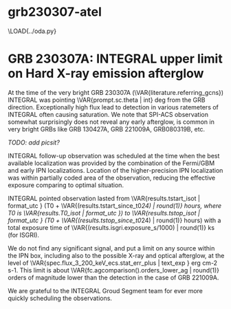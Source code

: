 # grb230307-atel

\LOAD{../oda.py}

# GRB 230307A: INTEGRAL upper limit on Hard X-ray emission afterglow

At the time of the very bright GRB 230307A (\VAR{literature.referring_gcns}) INTEGRAL was pointing \VAR{prompt.sc.theta | int} deg from the GRB direction. Exceptionally high flux lead to detection in various ratemeters of INTEGRAL often causing saturation. We note that SPI-ACS observation somewhat surprisingly does not reveal any early afterglow, is common in very bright GRBs like GRB 130427A, GRB 221009A, GRB080319B, etc.

*TODO: add picsit?*

<!-- . As is sometimes the case for exceptional GRBs, BGO-attenuated non-vetoed SPI GeD rate reveals clear signal, giving an idea of the true intensity of the burst, suggesting that SPI-ACS signal was not strongly attenuated, and provide an estimate of the fluence at the level of XX in 75-2000 keV -->

INTEGRAL follow-up observation was scheduled at the time when the best available localization was provided by the combination of the Fermi/GBM and early IPN localizations. Location of the higher-precision IPN localization was within partially coded area of the observation, reducing the effective exposure comparing to optimal situation.

INTEGRAL pointed observation lasted from \VAR{results.tstart_isot | format_utc } (T0 + \VAR{(results.tstart_since_t0*24) | round(1)} hours, where T0 is \VAR{results.T0_isot  | format_utc }) to \VAR{results.tstop_isot  | format_utc } (T0 + \VAR{(results.tstop_since_t0*24) | round(1)} hours) with a total exposure time of \VAR{(results.isgri.exposure_s/1000) | round(1)} ks (for ISGRI).

We do not find any significant signal, and put a limit on any source within the IPN box, including also to the possible X-ray and optical afterglow, at the level of \VAR{spec.flux_3_200_keV_ecs.stat_err_plus | text_exp } erg cm-2 s-1. This limit is about \VAR{fc.agcomparison().orders_lower_ag | round(1)} orders of magnitude lower than the detection in the case of GRB 221009A. 

<!-- The upper limit is factor XX lower than in the case of GRB221009A (and factor XX lower in ratio to prompt emission luminosity). appears rather similar to GRB120711A, but at 10 times smaller distance. -->

We are grateful to the INTEGRAL Groud Segment team for ever more quickly scheduling the observations.

<!-- Images and reduced data related to this publication can be found here: https://zenodo.org/record/7186289 -->
